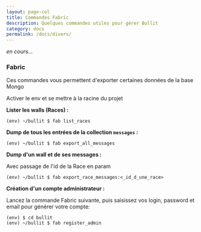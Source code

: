 ```yaml
---
layout: page-col
title: Commandes Fabric
description: Quelques commandes utiles pour gérer Bullit
category: docs
permalink: /docs/divers/
---
```


_en cours..._

### Fabric

Ces commandes vous permettent d'exporter certaines données de la base Mongo

Activer le env et se mettre à la racine du projet

__Lister les walls (Races) :__
```
(env) ~/bullit $ fab list_races
```

__Dump de tous les entrées de la collection `messages` :__ 

```
(env) ~/bullit $ fab export_all_messages
```

__Dump d'un wall et de ses messages :__ 

Avec passage de l'id de la Race en param
```
(env) ~/bullit $ fab export_race_messages:<_id_d_une_race>
```

__Création d'un compte administrateur :__

Lancez la commande Fabric suivante, puis saisissez vos login, password et email pour générer votre compte: 
```
(env) $ cd bullit
(env) ~/bullit $ fab register_admin
```
